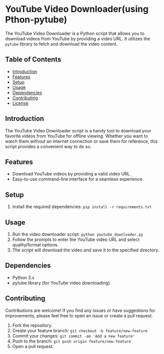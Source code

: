 # YouTube Video Downloader(using Pthon-pytube)

The YouTube Video Downloader is a Python script that allows you to download videos from YouTube by providing a video URL. It utilizes the `pytube` library to fetch and download the video content.

## Table of Contents
- [Introduction](#introduction)
- [Features](#features)
- [Setup](#setup)
- [Usage](#usage)
- [Dependencies](#dependencies)
- [Contributing](#contributing)
- [License](#license)

## Introduction

The YouTube Video Downloader script is a handy tool to download your favorite videos from YouTube for offline viewing. Whether you want to watch them without an internet connection or save them for reference, this script provides a convenient way to do so.

## Features

- Download YouTube videos by providing a valid video URL.
- Easy-to-use command-line interface for a seamless experience.

## Setup

1. Install the required dependencies: `pip install -r requirements.txt`

## Usage

1. Run the video downloader script: `python youtube_downloader.py`
2. Follow the prompts to enter the YouTube video URL and select quality/format options.
3. The script will download the video and save it to the specified directory.

## Dependencies

- Python 3.x
- pytube library (for YouTube video downloading)

## Contributing

Contributions are welcome! If you find any issues or have suggestions for improvements, please feel free to open an issue or create a pull request.

1. Fork the repository.
2. Create your feature branch: `git checkout -b feature/new-feature`
3. Commit your changes: `git commit -am 'Add a new feature'`
4. Push to the branch: `git push origin feature/new-feature`
5. Open a pull request.
